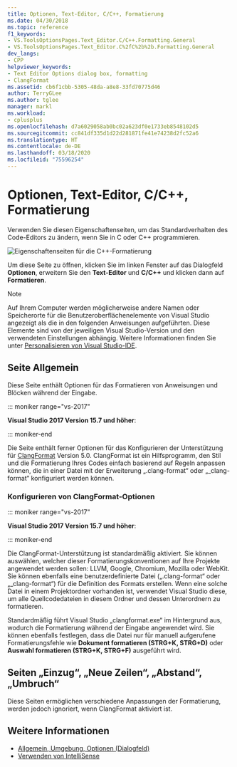 ```yaml
---
title: Optionen, Text-Editor, C/C++, Formatierung
ms.date: 04/30/2018
ms.topic: reference
f1_keywords:
- VS.ToolsOptionsPages.Text_Editor.C/C++.Formatting.General
- VS.ToolsOptionsPages.Text_Editor.C%2fC%2b%2b.Formatting.General
dev_langs:
- CPP
helpviewer_keywords:
- Text Editor Options dialog box, formatting
- ClangFormat
ms.assetid: cb6f1cbb-5305-48da-a8e8-33fd70775d46
author: TerryGLee
ms.author: tglee
manager: markl
ms.workload:
- cplusplus
ms.openlocfilehash: d7a6029058ab0bc02a623df0e1733eb8548102d5
ms.sourcegitcommit: cc841df335d1d22d281871fe41e74238d2fc52a6
ms.translationtype: HT
ms.contentlocale: de-DE
ms.lasthandoff: 03/18/2020
ms.locfileid: "75596254"
---
```

# <a name="options-text-editor-cc-formatting"></a>Optionen, Text-Editor, C/C++, Formatierung

Verwenden Sie diesen Eigenschaftenseiten, um das Standardverhalten des Code-Editors zu ändern, wenn Sie in C oder C++ programmieren.

![Eigenschaftenseiten für die C++-Formatierung](media/cpp-formatting.png)

Um diese Seite zu öffnen, klicken Sie im linken Fenster auf das Dialogfeld **Optionen**, erweitern Sie den **Text-Editor** und **C/C++** und klicken dann auf **Formatieren**.

> [!NOTE]
> Auf Ihrem Computer werden möglicherweise andere Namen oder Speicherorte für die Benutzeroberflächenelemente von Visual Studio angezeigt als die in den folgenden Anweisungen aufgeführten. Diese Elemente sind von der jeweiligen Visual Studio-Version und den verwendeten Einstellungen abhängig. Weitere Informationen finden Sie unter [Personalisieren von Visual Studio-IDE](../../ide/personalizing-the-visual-studio-ide.md).

## <a name="general-page"></a>Seite Allgemein

Diese Seite enthält Optionen für das Formatieren von Anweisungen und Blöcken während der Eingabe.

::: moniker range="vs-2017"

**Visual Studio 2017 Version 15.7 und höher**:

::: moniker-end

Die Seite enthält ferner Optionen für das Konfigurieren der Unterstützung für [ClangFormat](https://clang.llvm.org/docs/ClangFormat.html) Version 5.0. ClangFormat ist ein Hilfsprogramm, den Stil und die Formatierung Ihres Codes einfach basierend auf Regeln anpassen können, die in einer Datei mit der Erweiterung „.clang-format“ oder „_clang-format“ konfiguriert werden können.

### <a name="configuring-clangformat-options"></a>Konfigurieren von ClangFormat-Optionen

::: moniker range="vs-2017"

**Visual Studio 2017 Version 15.7 und höher**:

::: moniker-end

Die ClangFormat-Unterstützung ist standardmäßig aktiviert. Sie können auswählen, welcher dieser Formatierungskonventionen auf Ihre Projekte angewendet werden sollen: LLVM, Google, Chromium, Mozilla oder WebKit. Sie können ebenfalls eine benutzerdefinierte Datei („.clang-format“ oder „_clang-format“) für die Definition des Formats erstellen. Wenn eine solche Datei in einem Projektordner vorhanden ist, verwendet Visual Studio diese, um alle Quellcodedateien in diesem Ordner und dessen Unterordnern zu formatieren.

Standardmäßig führt Visual Studio „clangformat.exe“ im Hintergrund aus, wodurch die Formatierung während der Eingabe angewendet wird. Sie können ebenfalls festlegen, dass die Datei nur für manuell aufgerufene Formatierungsfehle wie **Dokument formatieren (STRG+K, STRG+D)** oder **Auswahl formatieren (STRG+K, STRG+F)** ausgeführt wird.

## <a name="indentation-new-lines-spacing-wrapping-pages"></a>Seiten „Einzug“, „Neue Zeilen“, „Abstand“, „Umbruch“

Diese Seiten ermöglichen verschiedene Anpassungen der Formatierung, werden jedoch ignoriert, wenn ClangFormat aktiviert ist.

## <a name="see-also"></a>Weitere Informationen

- [Allgemein, Umgebung, Optionen (Dialogfeld)](../../ide/reference/general-environment-options-dialog-box.md)
- [Verwenden von IntelliSense](../../ide/using-intellisense.md)
